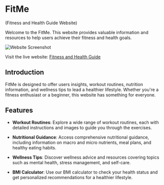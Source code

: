 # FitMe
(Fitness and Health Guide Website)

Welcome to the FitMe. This website provides valuable information and resources to help users achieve their fitness and health goals.

![Website Screenshot](https://github.com/IshitaSaraswat03/FitMe/assets/120635713/e4d2d46e-f122-4a92-8b8b-67027a8e904d)

Visit the live website: [Fitness and Health Guide](https://your-website-url.com)

## Introduction

FitMe is designed to offer users insights, workout routines, nutrition information, and wellness tips to lead a healthier lifestyle. Whether you're a fitness enthusiast or a beginner, this website has something for everyone.

## Features

- **Workout Routines**: Explore a wide range of workout routines, each with detailed instructions and images to guide you through the exercises.

- **Nutritional Guidance**: Access comprehensive nutritional guidance, including information on macro and micro nutrients, meal plans, and healthy eating habits.

- **Wellness Tips**: Discover wellness advice and resources covering topics such as mental health, stress management, and self-care.

- **BMI Calculator**: Use our BMI calculator to check your health status and get personalized recommendations for a healthier lifestyle.
